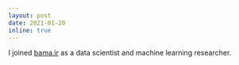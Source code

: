 ```yaml
---
layout: post
date: 2021-01-20
inline: true
---
```


I joined [bama.ir](https://bama.ir/) as a data scientist and machine learning researcher.
